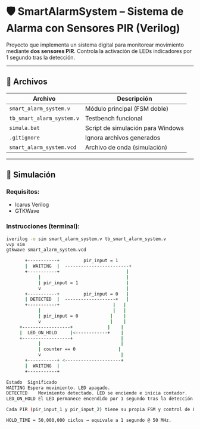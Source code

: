 # 🛡️ SmartAlarmSystem – Sistema de Alarma con Sensores PIR (Verilog)

Proyecto que implementa un sistema digital para monitorear movimiento mediante **dos sensores PIR**. Controla la activación de LEDs indicadores por 1 segundo tras la detección.

---

## 📁 Archivos

| Archivo                      | Descripción |
|------------------------------|-------------|
| `smart_alarm_system.v`       | Módulo principal (FSM doble) |
| `tb_smart_alarm_system.v`    | Testbench funcional |
| `simula.bat`                 | Script de simulación para Windows |
| `.gitignore`                 | Ignora archivos generados |
| `smart_alarm_system.vcd`     | Archivo de onda (simulación) |

---

## 🧪 Simulación

### Requisitos:

- Icarus Verilog
- GTKWave

### Instrucciones (terminal):

```bash
iverilog -o sim smart_alarm_system.v tb_smart_alarm_system.v
vvp sim
gtkwave smart_alarm_system.vcd

       +-----------+         pir_input = 1
       |  WAITING  |  ------------------------+
       +-----------+                         |
            |                                |
            | pir_input = 1                  |
            v                                |
       +-----------+         pir_input = 0   |
       | DETECTED  |  -------------------+   |
       +-----------+                    |   |
            |                           |   |
            | pir_input = 0            |    |
            v                          |    |
     +------------------+             |    |
     |  LED_ON_HOLD     |<------------+    |
     +------------------+                  |
            |                              |
            | counter == 0                |
            v                              |
       +-----------+ <---------------------+
       |  WAITING  |
       +-----------+

Estado	Significado
WAITING	Espera movimiento. LED apagado.
DETECTED	Movimiento detectado. LED se enciende e inicia contador.
LED_ON_HOLD	El LED permanece encendido por 1 segundo tras la detección.

Cada PIR (pir_input_1 y pir_input_2) tiene su propia FSM y control de LED.

HOLD_TIME = 50,000,000 ciclos → equivale a 1 segundo @ 50 MHz.

